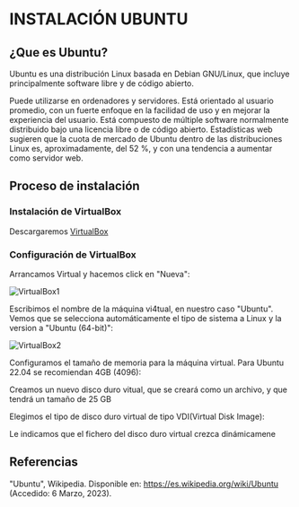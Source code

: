 # INSTALACIÓN UBUNTU
## ¿Que es Ubuntu?

Ubuntu es una distribución Linux basada en Debian GNU/Linux, que incluye principalmente software libre y de código abierto.

Puede utilizarse en ordenadores y servidores. Está orientado al usuario promedio, con un fuerte enfoque en la facilidad de uso y en mejorar la experiencia del usuario. Está compuesto de múltiple software normalmente distribuido bajo una licencia libre o de código abierto. Estadísticas web sugieren que la cuota de mercado de Ubuntu dentro de las distribuciones Linux es, aproximadamente, del 52 %, y con una tendencia a aumentar como servidor web.

## Proceso de instalación

### Instalación de VirtualBox

Descargaremos [VirtualBox](https://www.virtualbox.org/)

### Configuración de VirtualBox
Arrancamos Virtual y hacemos click en "Nueva":

![VirtualBox1](https://github.com/neusmartinez/InstalacionUbuntu/blob/main/VIRTUALBOX1.png)

Escribimos el nombre de la máquina vi4tual, en nuestro caso "Ubuntu". Vemos que se selecciona automáticamente el tipo de sistema a Linux y la version a "Ubuntu (64-bit)":

![VirtualBox2](https://github.com/neusmartinez/InstalacionUbuntu/blob/main/VIRTUALBOX2.png)

Configuramos el tamaño de memoria para la máquina virtual. Para Ubuntu 22.04 se recomiendan 4GB (4096):


Creamos un nuevo disco duro vitual, que se creará como un archivo, y que tendrá un tamaño de 25 GB

Elegimos el tipo de disco duro virtual de tipo VDI(Virtual Disk Image):

Le indicamos que el fichero del disco duro virtual crezca dinámicamene







## Referencias
"Ubuntu", Wikipedia. Disponible en: https://es.wikipedia.org/wiki/Ubuntu (Accedido: 6 Marzo, 2023). 
